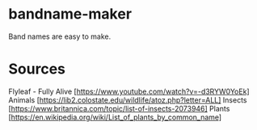 # bandname-maker

Band names are easy to make.

# Sources

Flyleaf - Fully Alive [https://www.youtube.com/watch?v=-d3RYW0YoEk]
Animals [https://lib2.colostate.edu/wildlife/atoz.php?letter=ALL]
Insects [https://www.britannica.com/topic/list-of-insects-2073946]
Plants [https://en.wikipedia.org/wiki/List_of_plants_by_common_name]
